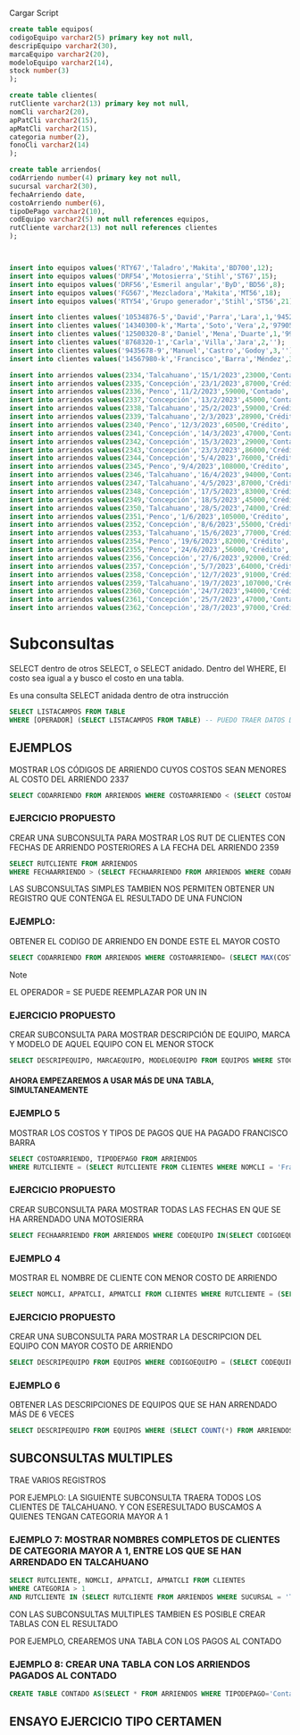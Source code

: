Cargar Script

```sql
create table equipos(
codigoEquipo varchar2(5) primary key not null,
descripEquipo varchar2(30),
marcaEquipo varchar2(20),
modeloEquipo varchar2(14),
stock number(3)
);

create table clientes(
rutCliente varchar2(13) primary key not null,
nomCli varchar2(20),
apPatCli varchar2(15),
apMatCli varchar2(15),
categoria number(2),
fonoCli varchar2(14)
);

create table arriendos(
codArriendo number(4) primary key not null,
sucursal varchar2(30),
fechaArriendo date,
costoArriendo number(6),
tipoDePago varchar2(10),
codEquipo varchar2(5) not null references equipos,
rutCliente varchar2(13) not null references clientes
);



insert into equipos values('RTY67','Taladro','Makita','BD700',12);
insert into equipos values('DRF54','Motosierra','Stihl','ST67',15);
insert into equipos values('DRF56','Esmeril angular','ByD','BD56',8);
insert into equipos values('FG567','Mezcladora','Makita','MT56',18);
insert into equipos values('RTY54','Grupo generador','Stihl','ST56',21);

insert into clientes values('10534876-5','David','Parra','Lara',1,'945219992');
insert into clientes values('14340300-k','Marta','Soto','Vera',2,'979050234');
insert into clientes values('12500320-8','Daniel','Mena','Duarte',1,'994568001');
insert into clientes values('8768320-1','Carla','Villa','Jara',2,'');
insert into clientes values('9435678-9','Manuel','Castro','Godoy',3,'');
insert into clientes values('14567980-k','Francisco','Barra','Méndez',3,'987658908');

insert into arriendos values(2334,'Talcahuano','15/1/2023',23000,'Contado','RTY67','10534876-5');
insert into arriendos values(2335,'Concepción','23/1/2023',87000,'Crédito','DRF54','10534876-5');
insert into arriendos values(2336,'Penco','11/2/2023',59000,'Contado','RTY67','14340300-k');
insert into arriendos values(2337,'Concepción','13/2/2023',45000,'Contado','DRF54','14567980-k');
insert into arriendos values(2338,'Talcahuano','25/2/2023',59000,'Crédito','RTY54','9435678-9');
insert into arriendos values(2339,'Talcahuano','2/3/2023',28900,'Crédito','FG567','8768320-1');
insert into arriendos values(2340,'Penco','12/3/2023',60500,'Crédito','RTY54','9435678-9');
insert into arriendos values(2341,'Concepción','14/3/2023',47000,'Contado','FG567','14567980-k');
insert into arriendos values(2342,'Concepción','15/3/2023',29000,'Contado','RTY54','10534876-5');
insert into arriendos values(2343,'Concepción','23/3/2023',86000,'Crédito','DRF54','9435678-9');
insert into arriendos values(2344,'Concepción','5/4/2023',76000,'Crédito','DRF56','12500320-8');
insert into arriendos values(2345,'Penco','9/4/2023',108000,'Crédito','FG567','8768320-1');
insert into arriendos values(2346,'Talcahuano','16/4/2023',94000,'Contado','DRF54','14340300-k');
insert into arriendos values(2347,'Talcahuano','4/5/2023',87000,'Crédito','RTY67','10534876-5');
insert into arriendos values(2348,'Concepción','17/5/2023',83000,'Crédito','DRF54','14340300-k');
insert into arriendos values(2349,'Concepción','18/5/2023',45000,'Crédito','DRF56','12500320-8');
insert into arriendos values(2350,'Talcahuano','28/5/2023',74000,'Crédito','FG567','8768320-1');
insert into arriendos values(2351,'Penco','1/6/2023',105000,'Crédito','RTY54','9435678-9');
insert into arriendos values(2352,'Concepción','8/6/2023',55000,'Crédito','RTY67','14567980-k');
insert into arriendos values(2353,'Talcahuano','15/6/2023',77000,'Crédito','DRF54','10534876-5');
insert into arriendos values(2354,'Penco','19/6/2023',82000,'Crédito','DRF56','14340300-k');
insert into arriendos values(2355,'Penco','24/6/2023',56000,'Crédito','FG567','12500320-8');
insert into arriendos values(2356,'Concepción','27/6/2023',92000,'Crédito','RTY54','8768320-1');
insert into arriendos values(2357,'Concepción','5/7/2023',64000,'Crédito','FG567','12500320-8');
insert into arriendos values(2358,'Concepción','12/7/2023',91000,'Crédito','DRF54','9435678-9');
insert into arriendos values(2359,'Talcahuano','19/7/2023',107000,'Crédito','RTY54','12500320-8');
insert into arriendos values(2360,'Concepción','24/7/2023',94000,'Crédito','DRF54','8768320-1');
insert into arriendos values(2361,'Concepción','25/7/2023',47000,'Contado','RTY54','9435678-9');
insert into arriendos values(2362,'Concepción','28/7/2023',97000,'Crédito','DRF54','12500320-8');


```

# Subconsultas

SELECT dentro de otros SELECT, o SELECT anidado.
Dentro del WHERE, El costo sea igual a y busco el costo en una tabla. 

Es una consulta SELECT anidada dentro de otra instrucción

```sql
SELECT LISTACAMPOS FROM TABLE
WHERE [OPERADOR] (SELECT LISTACAMPOS FROM TABLE) -- PUEDO TRAER DATOS DE OTRA TABLA
```

## EJEMPLOS

MOSTRAR LOS CÓDIGOS DE ARRIENDO CUYOS COSTOS SEAN MENORES AL COSTO DEL ARRIENDO 2337

```SQL
SELECT CODARRIENDO FROM ARRIENDOS WHERE COSTOARRIENDO < (SELECT COSTOARRIENDO FROM ARRIENDOS WHERE CODARRIENDO=2337);
```


### EJERCICIO PROPUESTO
CREAR UNA SUBCONSULTA PARA MOSTRAR LOS RUT DE CLIENTES CON FECHAS DE ARRIENDO POSTERIORES A LA FECHA DEL ARRIENDO 2359

```SQL
SELECT RUTCLIENTE FROM ARRIENDOS
WHERE FECHAARRIENDO > (SELECT FECHAARRIENDO FROM ARRIENDOS WHERE CODARRIENDO = 2359);
```


LAS SUBCONSULTAS SIMPLES TAMBIEN NOS PERMITEN OBTENER UN REGISTRO QUE CONTENGA EL RESULTADO DE UNA FUNCION

### EJEMPLO:

OBTENER EL CODIGO DE ARRIENDO EN DONDE ESTE EL MAYOR COSTO

```SQL
SELECT CODARRIENDO FROM ARRIENDOS WHERE COSTOARRIENDO= (SELECT MAX(COSTOARRIENDO) FROM ARRIENDOS);
```

> [!NOTE]
> EL OPERADOR = SE PUEDE REEMPLAZAR POR UN IN

### EJERCICIO PROPUESTO
CREAR SUBCONSULTA PARA MOSTRAR DESCRIPCIÓN DE EQUIPO, MARCA Y MODELO DE AQUEL EQUIPO CON EL MENOR STOCK

```SQL
SELECT DESCRIPEQUIPO, MARCAEQUIPO, MODELOEQUIPO FROM EQUIPOS WHERE STOCK = (SELECT MIN(STOCK) FROM EQUIPOS);
```

#### AHORA EMPEZAREMOS A USAR MÁS DE UNA TABLA, SIMULTANEAMENTE

### EJEMPLO 5
MOSTRAR LOS COSTOS Y TIPOS DE PAGOS QUE HA PAGADO FRANCISCO BARRA

```SQL
SELECT COSTOARRIENDO, TIPODEPAGO FROM ARRIENDOS
WHERE RUTCLIENTE = (SELECT RUTCLIENTE FROM CLIENTES WHERE NOMCLI = 'Francisco' AND APPATCLI = 'Barra');
```

### EJERCICIO PROPUESTO

CREAR SUBCONSULTA PARA MOSTRAR TODAS LAS FECHAS EN QUE SE HA ARRENDADO UNA MOTOSIERRA

```SQL
SELECT FECHAARRIENDO FROM ARRIENDOS WHERE CODEQUIPO IN(SELECT CODIGOEQUIPO FROM EQUIPOS WHERE DESCRIPEQUIPO ='Motosierra');
```


### EJEMPLO 4

MOSTRAR EL NOMBRE DE CLIENTE CON MENOR COSTO DE ARRIENDO

```SQL
SELECT NOMCLI, APPATCLI, APMATCLI FROM CLIENTES WHERE RUTCLIENTE = (SELECT RUTCLIENTE FROM ARRIENDOS WHERE COSTOARRIENDO = (SELECT MIN(COSTOARRIENDO) FROM ARRIENDOS));
```

### EJERCICIO PROPUESTO

CREAR UNA SUBCONSULTA PARA MOSTRAR LA DESCRIPCION DEL EQUIPO CON MAYOR COSTO DE ARRIENDO

```SQL
SELECT DESCRIPEQUIPO FROM EQUIPOS WHERE CODIGOEQUIPO = (SELECT CODEQUIPO FROM ARRIENDOS WHERE COSTOARRIENDO = (SELECT MAX(COSTOARRIENDO) FROM ARRIENDOS));
```

### EJEMPLO 6
OBTENER LAS DESCRIPCIONES DE EQUIPOS QUE SE HAN ARRENDADO MÁS DE 6 VECES

```SQL
SELECT DESCRIPEQUIPO FROM EQUIPOS WHERE (SELECT COUNT(*) FROM ARRIENDOS WHERE CODEQUIPO = CODIGOEQUIPO ) >6;
```

## SUBCONSULTAS MULTIPLES

TRAE VARIOS REGISTROS

POR EJEMPLO: LA SIGUIENTE SUBCONSULTA TRAERA TODOS LOS CLIENTES DE TALCAHUANO. Y CON ESERESULTADO BUSCAMOS A QUIENES TENGAN CATEGORIA MAYOR A 1


### EJEMPLO 7: MOSTRAR NOMBRES COMPLETOS DE CLIENTES DE CATEGORIA MAYOR A 1, ENTRE LOS QUE SE HAN ARRENDADO EN TALCAHUANO

```SQL
SELECT RUTCLIENTE, NOMCLI, APPATCLI, APMATCLI FROM CLIENTES 
WHERE CATEGORIA > 1
AND RUTCLIENTE IN (SELECT RUTCLIENTE FROM ARRIENDOS WHERE SUCURSAL = 'Talcahuano');
```

CON LAS SUBCONSULTAS MULTIPLES TAMBIEN ES POSIBLE CREAR TABLAS CON EL RESULTADO

POR EJEMPLO, CREAREMOS UNA TABLA CON LOS PAGOS AL CONTADO

### EJEMPLO 8: CREAR UNA TABLA CON LOS ARRIENDOS PAGADOS AL CONTADO

```SQL
CREATE TABLE CONTADO AS(SELECT * FROM ARRIENDOS WHERE TIPODEPAGO='Contado');
```

## ENSAYO EJERCICIO TIPO CERTAMEN

